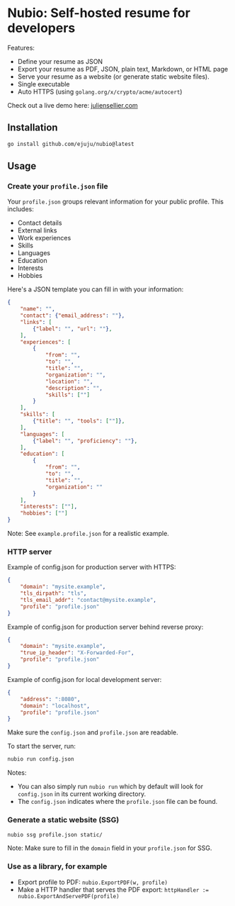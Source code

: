 # Nubio: Self-hosted resume for developers

Features:
- Define your resume as JSON
- Export your resume as PDF, JSON, plain text, Markdown, or HTML page
- Serve your resume as a website (or generate static website files).
- Single executable
- Auto HTTPS (using `golang.org/x/crypto/acme/autocert`)

Check out a live demo here: [juliensellier.com](https://juliensellier.com)

## Installation

```bash
go install github.com/ejuju/nubio@latest
```

## Usage

### Create your `profile.json` file

Your `profile.json` groups relevant information for your public profile.
This includes:
- Contact details
- External links
- Work experiences
- Skills
- Languages
- Education
- Interests
- Hobbies

Here's a JSON template you can fill in with your information:
```json
{
    "name": "",
    "contact": {"email_address": ""},
    "links": [
        {"label": "", "url": ""},
    ],
    "experiences": [
        {
            "from": "",
            "to": "",
            "title": "",
            "organization": "",
            "location": "",
            "description": "",
            "skills": [""]
        }
    ],
    "skills": [
        {"title": "", "tools": [""]},
    ],
    "languages": [
        {"label": "", "proficiency": ""},
    ],
    "education": [
        {
            "from": "",
            "to": "",
            "title": "",
            "organization": ""
        }
    ],
    "interests": [""],
    "hobbies": [""]
}
```

Note: See `example.profile.json` for a realistic example.

### HTTP server

Example of config.json for production server with HTTPS:
```json
{
    "domain": "mysite.example",
    "tls_dirpath": "tls",
    "tls_email_addr": "contact@mysite.example",
    "profile": "profile.json"
}
```

Example of config.json for production server behind reverse proxy:
```json
{
    "domain": "mysite.example",
    "true_ip_header": "X-Forwarded-For",
    "profile": "profile.json"
}
```

Example of config.json for local development server:
```json
{
    "address": ":8080",
    "domain": "localhost",
    "profile": "profile.json"
}
```

Make sure the `config.json` and `profile.json` are readable.

To start the server, run:
```bash
nubio run config.json
```

Notes:
- You can also simply run `nubio run` which by default will look 
  for `config.json` in its current working directory.
- The `config.json` indicates where the `profile.json` file can be found.

### Generate a static website (SSG)

```bash
nubio ssg profile.json static/
```

Note: Make sure to fill in the `domain` field in your `profile.json` for SSG.

### Use as a library, for example

- Export profile to PDF: `nubio.ExportPDF(w, profile)`
- Make a HTTP handler that serves the PDF export: `httpHandler := nubio.ExportAndServePDF(profile)`
